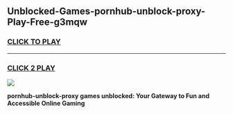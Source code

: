 
## Unblocked-Games-pornhub-unblock-proxy-Play-Free-g3mqw
<h3>
<a href="https://premium76.site?title=pornhub-unblock-proxy&ref=18A1">CLICK TO PLAY</a></h3>
<hr>

<h3>
<a href="https://premium76.site?title=pornhub-unblock-proxy&ref=18A1">CLICK 2 PLAY</a>
  
</h3>

<a href="https://premium76.site?title=pornhub-unblock-proxy&ref=18A1"><img src="https://clearcache.store/games.png"></a>


**pornhub-unblock-proxy games unblocked: Your Gateway to Fun and Accessible Online Gaming**
